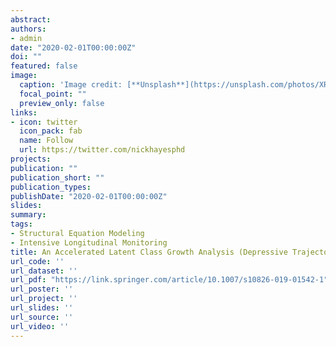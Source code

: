 ```yaml
---
abstract: 
authors:
- admin
date: "2020-02-01T00:00:00Z"
doi: ""
featured: false
image:
  caption: 'Image credit: [**Unsplash**](https://unsplash.com/photos/XRAmDxBQy_Q?utm_source=unsplash&utm_medium=referral&utm_content=creditShareLink)'
  focal_point: ""
  preview_only: false
links:
- icon: twitter
  icon_pack: fab
  name: Follow
  url: https://twitter.com/nickhayesphd 
projects:
publication: ""
publication_short: ""
publication_types:
publishDate: "2020-02-01T00:00:00Z"
slides: 
summary: 
tags:
- Structural Equation Modeling
- Intensive Longitudinal Monitoring
title: An Accelerated Latent Class Growth Analysis (Depressive Trajectories in Adolescents)
url_code: ''
url_dataset: ''
url_pdf: "https://link.springer.com/article/10.1007/s10826-019-01542-1"
url_poster: ''
url_project: ''
url_slides: ''
url_source: ''
url_video: ''
---
```

